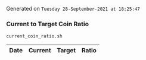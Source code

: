 Generated on `Tuesday 28-September-2021 at 18:25:47`

### Current to Target Coin Ratio
`current_coin_ratio.sh`

Date|Current|Target|Ratio
---|---|---|---
